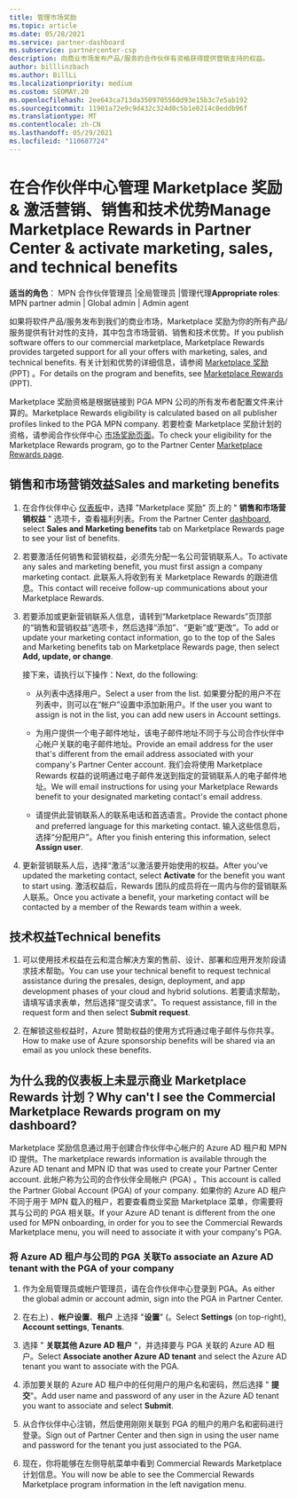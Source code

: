 ```yaml
---
title: 管理市场奖励
ms.topic: article
ms.date: 05/28/2021
ms.service: partner-dashboard
ms.subservice: partnercenter-csp
description: 向商业市场发布产品/服务的合作伙伴有资格获得提供营销支持的权益。
author: billlinzbach
ms.author: BillLi
ms.localizationpriority: medium
ms.custom: SEOMAY.20
ms.openlocfilehash: 2ee643ca713da3509705560d93e15b3c7e5ab192
ms.sourcegitcommit: 11901a72e9c9d432c324d0c5b1e0214c0eddb96f
ms.translationtype: MT
ms.contentlocale: zh-CN
ms.lasthandoff: 05/29/2021
ms.locfileid: "110687724"
---
```

# <a name="manage-marketplace-rewards-in-partner-center--activate-marketing-sales-and-technical-benefits"></a><span data-ttu-id="3e8d3-103">在合作伙伴中心管理 Marketplace 奖励 & 激活营销、销售和技术优势</span><span class="sxs-lookup"><span data-stu-id="3e8d3-103">Manage Marketplace Rewards in Partner Center & activate marketing, sales, and technical benefits</span></span>

<span data-ttu-id="3e8d3-104">**适当的角色**： MPN 合作伙伴管理员 |全局管理员 |管理代理</span><span class="sxs-lookup"><span data-stu-id="3e8d3-104">**Appropriate roles**: MPN partner admin | Global admin | Admin agent</span></span>

<span data-ttu-id="3e8d3-105">如果将软件产品/服务发布到我们的商业市场，Marketplace 奖励为你的所有产品/服务提供有针对性的支持，其中包含市场营销、销售和技术优势。</span><span class="sxs-lookup"><span data-stu-id="3e8d3-105">If you publish software offers to our commercial marketplace, Marketplace Rewards provides targeted support for all your offers with marketing, sales, and technical benefits.</span></span> <span data-ttu-id="3e8d3-106">有关计划和优势的详细信息，请参阅 [Marketplace 奖励](https://aka.ms/marketplacerewards) (PPT) 。</span><span class="sxs-lookup"><span data-stu-id="3e8d3-106">For details on the program and benefits, see [Marketplace Rewards](https://aka.ms/marketplacerewards) (PPT).</span></span>

<span data-ttu-id="3e8d3-107">Marketplace 奖励资格是根据链接到 PGA MPN 公司的所有发布者配置文件来计算的。</span><span class="sxs-lookup"><span data-stu-id="3e8d3-107">Marketplace Rewards eligibility is calculated based on all publisher profiles linked to the PGA MPN company.</span></span> <span data-ttu-id="3e8d3-108">若要检查 Marketplace 奖励计划的资格，请参阅合作伙伴中心 [市场奖励页面](https://partner.microsoft.com/dashboard/mpn/program/commercialmarketplace)。</span><span class="sxs-lookup"><span data-stu-id="3e8d3-108">To check your eligibility for the Marketplace Rewards program, go to the Partner Center [Marketplace Rewards page](https://partner.microsoft.com/dashboard/mpn/program/commercialmarketplace).</span></span>

## <a name="sales-and-marketing-benefits"></a><span data-ttu-id="3e8d3-109">销售和市场营销效益</span><span class="sxs-lookup"><span data-stu-id="3e8d3-109">Sales and marketing benefits</span></span>

1. <span data-ttu-id="3e8d3-110">在合作伙伴中心 [仪表板](https://partner.microsoft.com/dashboard)中，选择 "Marketplace 奖励" 页上的 " **销售和市场营销权益** " 选项卡，查看福利列表。</span><span class="sxs-lookup"><span data-stu-id="3e8d3-110">From the Partner Center [dashboard](https://partner.microsoft.com/dashboard), select **Sales and Marketing benefits** tab on Marketplace Rewards page to see your list of benefits.</span></span>

2. <span data-ttu-id="3e8d3-111">若要激活任何销售和营销权益，必须先分配一名公司营销联系人。</span><span class="sxs-lookup"><span data-stu-id="3e8d3-111">To activate any sales and marketing benefit, you must first assign a company marketing contact.</span></span> <span data-ttu-id="3e8d3-112">此联系人将收到有关 Marketplace Rewards 的跟进信息。</span><span class="sxs-lookup"><span data-stu-id="3e8d3-112">This contact will receive follow-up communications about your Marketplace Rewards.</span></span>

3. <span data-ttu-id="3e8d3-113">若要添加或更新营销联系人信息，请转到“Marketplace Rewards”页顶部的“销售和营销权益”选项卡，然后选择“添加”、“更新”或“更改”。</span><span class="sxs-lookup"><span data-stu-id="3e8d3-113">To add or update your marketing contact information, go to the top of the Sales and Marketing benefits tab on Marketplace Rewards page, then select **Add, update, or change**.</span></span>

   <span data-ttu-id="3e8d3-114">接下来，请执行以下操作：</span><span class="sxs-lookup"><span data-stu-id="3e8d3-114">Next, do the following:</span></span>

   - <span data-ttu-id="3e8d3-115">从列表中选择用户。</span><span class="sxs-lookup"><span data-stu-id="3e8d3-115">Select a user from the list.</span></span> <span data-ttu-id="3e8d3-116">如果要分配的用户不在列表中，则可以在“帐户”设置中添加新用户。</span><span class="sxs-lookup"><span data-stu-id="3e8d3-116">If the user you want to assign is not in the list, you can add new users in Account settings.</span></span>

   - <span data-ttu-id="3e8d3-117">为用户提供一个电子邮件地址，该电子邮件地址不同于与公司合作伙伴中心帐户关联的电子邮件地址。</span><span class="sxs-lookup"><span data-stu-id="3e8d3-117">Provide an email address for the user that's different from the email address associated with your company's Partner Center account.</span></span> <span data-ttu-id="3e8d3-118">我们会将使用 Marketplace Rewards 权益的说明通过电子邮件发送到指定的营销联系人的电子邮件地址。</span><span class="sxs-lookup"><span data-stu-id="3e8d3-118">We will email instructions for using your Marketplace Rewards benefit to your designated marketing contact's email address.</span></span>

   - <span data-ttu-id="3e8d3-119">请提供此营销联系人的联系电话和首选语言。</span><span class="sxs-lookup"><span data-stu-id="3e8d3-119">Provide the contact phone and preferred language for this marketing contact.</span></span> <span data-ttu-id="3e8d3-120">输入这些信息后，选择“分配用户”。</span><span class="sxs-lookup"><span data-stu-id="3e8d3-120">After you finish entering this information, select **Assign user**.</span></span>

4. <span data-ttu-id="3e8d3-121">更新营销联系人后，选择“激活”以激活要开始使用的权益。</span><span class="sxs-lookup"><span data-stu-id="3e8d3-121">After you’ve updated the marketing contact, select **Activate** for the benefit you want to start using.</span></span> <span data-ttu-id="3e8d3-122">激活权益后，Rewards 团队的成员将在一周内与你的营销联系人联系。</span><span class="sxs-lookup"><span data-stu-id="3e8d3-122">Once you activate a benefit, your marketing contact will be contacted by a member of the Rewards team within a week.</span></span>

## <a name="technical-benefits"></a><span data-ttu-id="3e8d3-123">技术权益</span><span class="sxs-lookup"><span data-stu-id="3e8d3-123">Technical benefits</span></span>

1. <span data-ttu-id="3e8d3-124">可以使用技术权益在云和混合解决方案的售前、设计、部署和应用开发阶段请求技术帮助。</span><span class="sxs-lookup"><span data-stu-id="3e8d3-124">You can use your technical benefit to request technical assistance during the presales, design, deployment, and app development phases of your cloud and hybrid solutions.</span></span> <span data-ttu-id="3e8d3-125">若要请求帮助，请填写请求表单，然后选择“提交请求”。</span><span class="sxs-lookup"><span data-stu-id="3e8d3-125">To request assistance, fill in the request form and then select **Submit request**.</span></span>

2. <span data-ttu-id="3e8d3-126">在解锁这些权益时，Azure 赞助权益的使用方式将通过电子邮件与你共享。</span><span class="sxs-lookup"><span data-stu-id="3e8d3-126">How to make use of Azure sponsorship benefits will be shared via an email as you unlock these benefits.</span></span>

## <a name="why-cant-i-see-the-commercial-marketplace-rewards-program-on-my-dashboard"></a><span data-ttu-id="3e8d3-127">为什么我的仪表板上未显示商业 Marketplace Rewards 计划？</span><span class="sxs-lookup"><span data-stu-id="3e8d3-127">Why can't I see the Commercial Marketplace Rewards program on my dashboard?</span></span>

<span data-ttu-id="3e8d3-128">Marketplace 奖励信息通过用于创建合作伙伴中心帐户的 Azure AD 租户和 MPN ID 提供。</span><span class="sxs-lookup"><span data-stu-id="3e8d3-128">The marketplace rewards information is available through the Azure AD tenant and MPN ID that was used to create your Partner Center account.</span></span> <span data-ttu-id="3e8d3-129">此帐户称为公司的合作伙伴全局帐户 (PGA) 。</span><span class="sxs-lookup"><span data-stu-id="3e8d3-129">This account is called the Partner Global Account (PGA) of your company.</span></span> <span data-ttu-id="3e8d3-130">如果你的 Azure AD 租户不同于用于 MPN 载入的租户，若要查看商业奖励 Marketplace 菜单，你需要将其与公司的 PGA 相关联。</span><span class="sxs-lookup"><span data-stu-id="3e8d3-130">If your Azure AD tenant is different from the  one used for MPN onboarding, in order for you to see the Commercial Rewards Marketplace menu, you will need to associate it with your company's PGA.</span></span>

### <a name="to-associate-an-azure-ad-tenant-with-the-pga-of-your-company"></a><span data-ttu-id="3e8d3-131">将 Azure AD 租户与公司的 PGA 关联</span><span class="sxs-lookup"><span data-stu-id="3e8d3-131">To associate an Azure AD tenant with the PGA of your company</span></span>

1. <span data-ttu-id="3e8d3-132">作为全局管理员或帐户管理员，请在合作伙伴中心登录到 PGA。</span><span class="sxs-lookup"><span data-stu-id="3e8d3-132">As either the global admin or account admin, sign into the PGA in Partner Center.</span></span>

2. <span data-ttu-id="3e8d3-133">在右上) 、**帐户设置**、**租户** 上选择 "**设置**" (。</span><span class="sxs-lookup"><span data-stu-id="3e8d3-133">Select **Settings** (on top-right), **Account settings**, **Tenants**.</span></span>

3. <span data-ttu-id="3e8d3-134">选择 " **关联其他 Azure AD 租户** "，并选择要与 PGA 关联的 Azure AD 租户。</span><span class="sxs-lookup"><span data-stu-id="3e8d3-134">Select **Associate another Azure AD tenant** and select the Azure AD tenant you want to associate with the PGA.</span></span>

4. <span data-ttu-id="3e8d3-135">添加要关联的 Azure AD 租户中的任何用户的用户名和密码，然后选择 " **提交**"。</span><span class="sxs-lookup"><span data-stu-id="3e8d3-135">Add user name and password of any user in the Azure AD tenant you want to associate and select **Submit**.</span></span>

5. <span data-ttu-id="3e8d3-136">从合作伙伴中心注销，然后使用刚刚关联到 PGA 的租户的用户名和密码进行登录。</span><span class="sxs-lookup"><span data-stu-id="3e8d3-136">Sign out of Partner Center and then sign in using the user name and password for the tenant you just associated to the PGA.</span></span>

6. <span data-ttu-id="3e8d3-137">现在，你将能够在左侧导航菜单中看到 Commercial Rewards Marketplace 计划信息。</span><span class="sxs-lookup"><span data-stu-id="3e8d3-137">You will now be able to see the Commercial Rewards Marketplace program information in the left navigation menu.</span></span>
